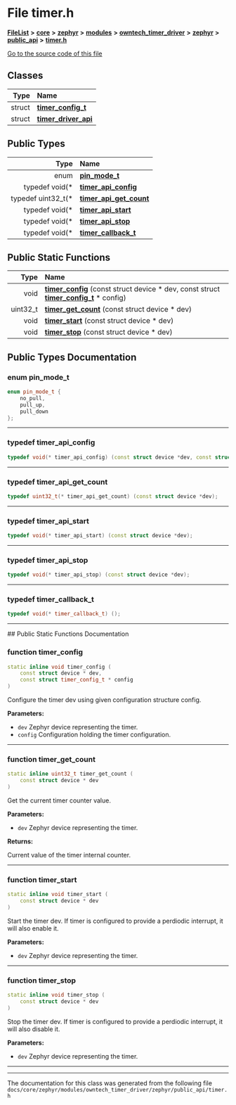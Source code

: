 

# File timer.h



[**FileList**](files.md) **>** [**core**](dir_771164b9325b04f1442f7a3ffa8ecb89.md) **>** [**zephyr**](dir_09002e7ce91f09aeb040dfd1861a47f4.md) **>** [**modules**](dir_6d0fb8ab814c517e7f155fb837e32f72.md) **>** [**owntech\_timer\_driver**](dir_2bcefd02aa22d158a7fee7f57088a2fe.md) **>** [**zephyr**](dir_62a68ad86a1f2ceff5c536793b75d59b.md) **>** [**public\_api**](dir_7b157175519ef7e5ecaa80a64fe5f6a3.md) **>** [**timer.h**](timer_8h.md)

[Go to the source code of this file](timer_8h_source.md)


















## Classes

| Type | Name |
| ---: | :--- |
| struct | [**timer\_config\_t**](structtimer__config__t.md) <br> |
| struct | [**timer\_driver\_api**](structtimer__driver__api.md) <br> |


## Public Types

| Type | Name |
| ---: | :--- |
| enum  | [**pin\_mode\_t**](#enum-pin_mode_t)  <br> |
| typedef void(\* | [**timer\_api\_config**](#typedef-timer_api_config)  <br> |
| typedef uint32\_t(\* | [**timer\_api\_get\_count**](#typedef-timer_api_get_count)  <br> |
| typedef void(\* | [**timer\_api\_start**](#typedef-timer_api_start)  <br> |
| typedef void(\* | [**timer\_api\_stop**](#typedef-timer_api_stop)  <br> |
| typedef void(\* | [**timer\_callback\_t**](#typedef-timer_callback_t)  <br> |






















## Public Static Functions

| Type | Name |
| ---: | :--- |
|  void | [**timer\_config**](#function-timer_config) (const struct device \* dev, const struct [**timer\_config\_t**](structtimer__config__t.md) \* config) <br> |
|  uint32\_t | [**timer\_get\_count**](#function-timer_get_count) (const struct device \* dev) <br> |
|  void | [**timer\_start**](#function-timer_start) (const struct device \* dev) <br> |
|  void | [**timer\_stop**](#function-timer_stop) (const struct device \* dev) <br> |


























## Public Types Documentation




### enum pin\_mode\_t 

```C++
enum pin_mode_t {
    no_pull,
    pull_up,
    pull_down
};
```




<hr>



### typedef timer\_api\_config 

```C++
typedef void(* timer_api_config) (const struct device *dev, const struct timer_config_t *config);
```




<hr>



### typedef timer\_api\_get\_count 

```C++
typedef uint32_t(* timer_api_get_count) (const struct device *dev);
```




<hr>



### typedef timer\_api\_start 

```C++
typedef void(* timer_api_start) (const struct device *dev);
```




<hr>



### typedef timer\_api\_stop 

```C++
typedef void(* timer_api_stop) (const struct device *dev);
```




<hr>



### typedef timer\_callback\_t 

```C++
typedef void(* timer_callback_t) ();
```




<hr>
## Public Static Functions Documentation




### function timer\_config 


```C++
static inline void timer_config (
    const struct device * dev,
    const struct timer_config_t * config
) 
```



Configure the timer dev using given configuration structure config.




**Parameters:**


* `dev` Zephyr device representing the timer. 
* `config` Configuration holding the timer configuration. 




        

<hr>



### function timer\_get\_count 


```C++
static inline uint32_t timer_get_count (
    const struct device * dev
) 
```



Get the current timer counter value.




**Parameters:**


* `dev` Zephyr device representing the timer. 



**Returns:**

Current value of the timer internal counter. 





        

<hr>



### function timer\_start 


```C++
static inline void timer_start (
    const struct device * dev
) 
```



Start the timer dev. If timer is configured to provide a perdiodic interrupt, it will also enable it.




**Parameters:**


* `dev` Zephyr device representing the timer. 




        

<hr>



### function timer\_stop 


```C++
static inline void timer_stop (
    const struct device * dev
) 
```



Stop the timer dev. If timer is configured to provide a perdiodic interrupt, it will also disable it.




**Parameters:**


* `dev` Zephyr device representing the timer. 




        

<hr>

------------------------------
The documentation for this class was generated from the following file `docs/core/zephyr/modules/owntech_timer_driver/zephyr/public_api/timer.h`

